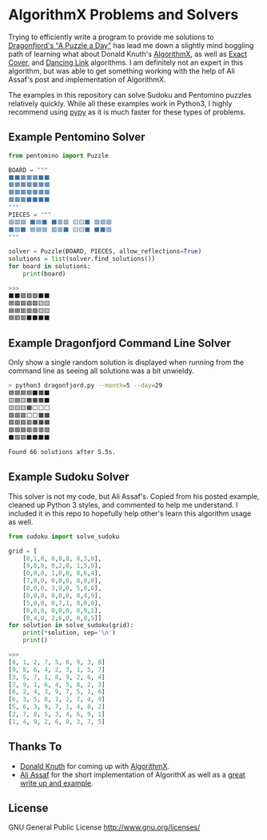 # AlgorithmX Problems and Solvers

Trying to efficiently write a program to provide me solutions to [Dragonfjord's
"A Puzzle a Day"](https://www.dragonfjord.com/product/a-puzzle-a-day/) has lead
me down a slightly mind boggling path of learning what about Donald Knuth's
[AlgorithmX](https://en.wikipedia.org/wiki/Knuth%27s_Algorithm_X), as well as
[Exact Cover](https://en.wikipedia.org/wiki/Exact_cover), and
[Dancing Link](https://en.wikipedia.org/wiki/Dancing_Links)
algorithms. I am definitely not an expert in this algorithm, but was able to get
something working with the help of Ali Assaf's post and implementation of AlgorithmX.

The examples in this repository can solve Sudoku and Pentomino puzzles relatively
quickly. While all these examples work in Python3, I highly recommend using
[pypy](https://www.pypy.org/download.html) as it is much faster for these types
of problems.

## Example Pentomino Solver

```python
from pentomino import Puzzle

BOARD = """
⬛⬛🟫🟫🟫⬛⬛
🟫🟫🟫🟫🟫🟫🟫
🟫🟫🟫🟫🟫🟫🟫
🟫🟫🟫⬛⬛⬛⬛
"""
PIECES = """
🟪🟪🟪 ⬛🟦⬛ ⬛🟥🟥 🟨🟨⬛ 🟩🟩🟩
⬛🟪⬛ 🟦🟦🟦 🟥🟥⬛ 🟨🟨⬛ ⬛⬛🟩
"""

solver = Puzzle(BOARD, PIECES, allow_reflections=True)
solutions = list(solver.find_solutions())
for board in solutions:
    print(board)

>>>
⬛⬛🟪🟩🟩⬛⬛
🟦🟪🟪🟪🟩🟨🟨
🟦🟦🟥🟥🟩🟨🟨
🟦🟥🟥⬛⬛⬛⬛
```

## Example Dragonfjord Command Line Solver

Only show a single random solution is displayed when running from the command line
as seeing all solutions was a bit unwieldy.

```bash
> python3 dragonfjord.py --month=5 --day=29
🟦🟦🟦🟦⬛🟧⬛
🟨🟦🟨🟧🟧🟧⬛
🟨🟨🟨🟧⬜⬜⬜
🟩🟩🟩⬜⬜🟫🟫
🟩🟪🟪🟥🟫🟫🟫
🟩🟪🟪🟥🟥🟥🟥
⬛🟪🟪⬛⬛⬛⬛

Found 66 solutions after 5.5s.
```

## Example Sudoku Solver

This solver is not my code, but Ali Assaf's. Copied from his posted example,
cleaned up Python 3 styles, and commented to help me understand. I included
it in this repo to hopefully help other's learn this algorithm usage as well.

```python
from sudoku import solve_sudoku

grid = [
    [0,1,0, 0,0,0, 0,3,0],
    [9,0,0, 0,2,0, 1,5,0],
    [0,0,0, 1,0,0, 0,6,4],
    [7,0,0, 0,0,0, 0,0,0],
    [8,0,0, 3,9,0, 5,0,6],
    [0,0,0, 0,0,0, 0,4,9],
    [5,0,0, 0,7,1, 0,0,0],
    [0,0,8, 0,0,0, 0,9,1],
    [0,4,0, 2,6,0, 0,0,5]]
for solution in solve_sudoku(grid):
    print(*solution, sep='\n')
    print()

>>>
[4, 1, 2, 7, 5, 6, 9, 3, 8]
[9, 8, 6, 4, 2, 3, 1, 5, 7]
[3, 5, 7, 1, 8, 9, 2, 6, 4]
[7, 9, 1, 6, 4, 5, 8, 2, 3]
[8, 2, 4, 3, 9, 7, 5, 1, 6]
[6, 3, 5, 8, 1, 2, 7, 4, 9]
[5, 6, 3, 9, 7, 1, 4, 8, 2]
[2, 7, 8, 5, 3, 4, 6, 9, 1]
[1, 4, 9, 2, 6, 8, 3, 7, 5]
```

## Thanks To

* [Donald Knuth](https://en.wikipedia.org/wiki/Donald_Knuth) for coming up with
  [AlgorithmX](https://en.wikipedia.org/wiki/Knuth%27s_Algorithm_X).
* [Ali Assaf](https://www.cs.mcgill.ca/~aassaf9/index.html) for the short implementation
  of AlgorithX as well as a [great write up and example](https://www.cs.mcgill.ca/~aassaf9/python/algorithm_x.html).

## License

GNU General Public License <http://www.gnu.org/licenses/>
